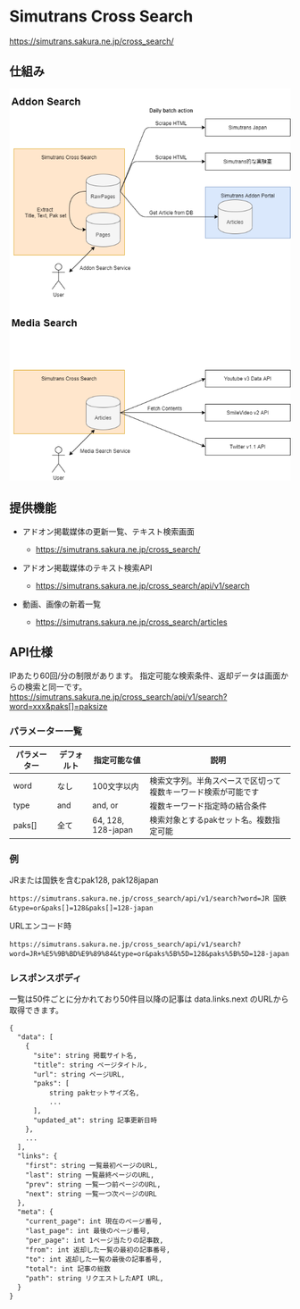 # Simutrans Cross Search
https://simutrans.sakura.ne.jp/cross_search/

## 仕組み
<img src="./docs/spec/img/flow.png">

## 提供機能
- アドオン掲載媒体の更新一覧、テキスト検索画面
    - https://simutrans.sakura.ne.jp/cross_search/

- アドオン掲載媒体のテキスト検索API
    - https://simutrans.sakura.ne.jp/cross_search/api/v1/search

- 動画、画像の新着一覧
    - https://simutrans.sakura.ne.jp/cross_search/articles

## API仕様
IPあたり60回/分の制限があります。
指定可能な検索条件、返却データは画面からの検索と同一です。
https://simutrans.sakura.ne.jp/cross_search/api/v1/search?word=xxx&paks[]=paksize

### パラメーター一覧
|パラメーター|デフォルト|指定可能な値|説明|
|---|---|---|---|
|word|なし|100文字以内|検索文字列。半角スペースで区切って複数キーワード検索が可能です|
|type|and|and, or|複数キーワード指定時の結合条件|
|paks[]|全て|64, 128, 128-japan|検索対象とするpakセット名。複数指定可能|

### 例
JRまたは国鉄を含むpak128, pak128japan

`https://simutrans.sakura.ne.jp/cross_search/api/v1/search?word=JR 国鉄&type=or&paks[]=128&paks[]=128-japan`

URLエンコード時

`https://simutrans.sakura.ne.jp/cross_search/api/v1/search?word=JR+%E5%9B%BD%E9%89%84&type=or&paks%5B%5D=128&paks%5B%5D=128-japan`

### レスポンスボディ
一覧は50件ごとに分かれており50件目以降の記事は data.links.next のURLから取得できます。
```
{
  "data": [
    {
      "site": string 掲載サイト名,
      "title": string ページタイトル,
      "url": string ページURL,
      "paks": [
          string pakセットサイズ名,
          ...
      ],
      "updated_at": string 記事更新日時
    },
    ...
  ],
  "links": {
    "first": string 一覧最初ページのURL,
    "last": string 一覧最終ページのURL,
    "prev": string 一覧一つ前ページのURL,
    "next": string 一覧一つ次ページのURL
  },
  "meta": {
    "current_page": int 現在のページ番号,
    "last_page": int 最後のページ番号,
    "per_page": int 1ページ当たりの記事数,
    "from": int 返却した一覧の最初の記事番号,
    "to": int 返却した一覧の最後の記事番号,
    "total": int 記事の総数
    "path": string リクエストしたAPI URL,
  }
}
```
